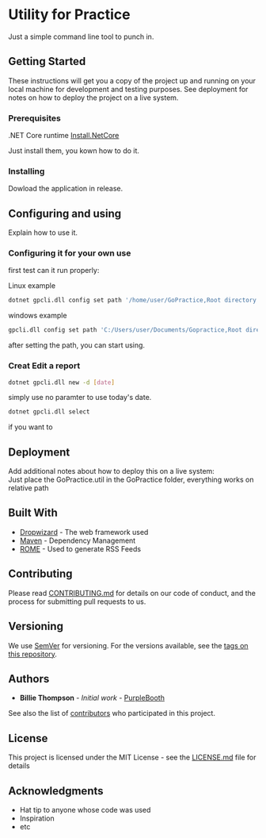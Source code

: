 # Utility for Practice

Just a simple command line tool to punch in.

## Getting Started

These instructions will get you a copy of the project up and running on your local machine for development and testing purposes. See deployment for notes on how to deploy the project on a live system.

### Prerequisites

.NET Core runtime
[Install.NetCore](https://dotnet.microsoft.com/download)

Just install them, you kown how to do it.  

### Installing

Dowload the application in release.

## Configuring and using

Explain how to use it.

### Configuring it for your own use

first test can it run properly:
  
Linux example

```bash
dotnet gpcli.dll config set path '/home/user/GoPractice,Root directory of the GoPractice folder'
```
  
windows example

```bash
gpcli.dll config set path 'C:/Users/user/Documents/Gopractice,Root directory of the GoPractice folder'
```
after setting the path, you can start using.  

### Creat Edit a report

```bash
dotnet gpcli.dll new -d [date]
```

simply use no paramter to use today's date.

```bash
dotnet gpcli.dll select
```

if you want to 

## Deployment

Add additional notes about how to deploy this on a live system:  
Just place the GoPractice.util in the GoPractice folder, everything works on relative path

## Built With

* [Dropwizard](http://www.dropwizard.io/1.0.2/docs/) - The web framework used
* [Maven](https://maven.apache.org/) - Dependency Management
* [ROME](https://rometools.github.io/rome/) - Used to generate RSS Feeds

## Contributing

Please read [CONTRIBUTING.md](https://gist.github.com/PurpleBooth/b24679402957c63ec426) for details on our code of conduct, and the process for submitting pull requests to us.

## Versioning

We use [SemVer](http://semver.org/) for versioning. For the versions available, see the [tags on this repository](https://github.com/your/project/tags).

## Authors

* **Billie Thompson** - *Initial work* - [PurpleBooth](https://github.com/PurpleBooth)

See also the list of [contributors](https://github.com/your/project/contributors) who participated in this project.

## License

This project is licensed under the MIT License - see the [LICENSE.md](LICENSE.md) file for details

## Acknowledgments

* Hat tip to anyone whose code was used
* Inspiration
* etc
